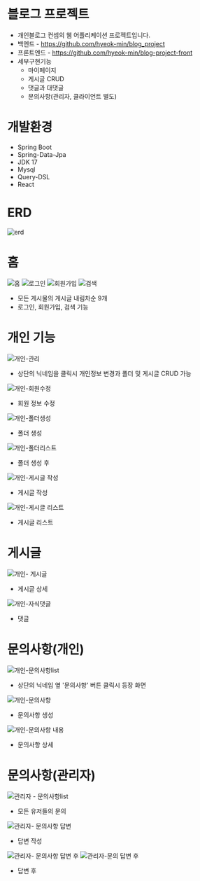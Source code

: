 # 블로그 프로젝트
- 개인블로그 컨셉의 웹 어플리케이션 프로젝트입니다.
- 백엔드 - https://github.com/hyeok-min/blog_project
- 프론트엔드 - https://github.com/hyeok-min/blog-project-front
- 세부구현기능
   - 마이페이지
   - 게시글 CRUD
   - 댓글과 대댓글
   - 문의사항(관리자, 클라이언트 별도)

# 개발환경
- Spring Boot
- Spring-Data-Jpa
- JDK 17
- Mysql
- Query-DSL
- React

# ERD
![erd](https://github.com/user-attachments/assets/e004eba3-daa7-41c5-986f-a36b09d61717)

# 홈
![홈](https://github.com/user-attachments/assets/40eebf89-254f-4aa2-ad7c-5d41a94a0d2d)
![로그인](https://github.com/user-attachments/assets/88eac46b-ae9e-4b43-892b-5fb4ee3ab3f7)
![회원가입](https://github.com/user-attachments/assets/fd114a3d-9db3-4eab-8eca-fdaf365affa2)
![검색](https://github.com/user-attachments/assets/b8b16f28-1c15-4b6d-a25d-2a111e27c97a)
- 모든 게시물의 게시글 내림차순 9개
- 로그인, 회원가입, 검색 기능

# 개인 기능
![개인-관리](https://github.com/user-attachments/assets/59500c2e-c680-4971-aab5-133d7f48270a)
- 상단의 닉네임을 클릭시 개인정보 변경과 폴더 및 게시글 CRUD 가능
  
![개인-회원수정](https://github.com/user-attachments/assets/2315654e-4459-4bff-8eef-69775c076e13)
- 회원 정보 수정
  
![개인-폴더생성](https://github.com/user-attachments/assets/c0d76e78-4ca2-450f-ad62-cba925ac92b2)
- 폴더 생성
  
![개인-폴더리스트](https://github.com/user-attachments/assets/da1f1f60-7005-4b0e-a7bd-2c09b39f34d7)
- 폴더 생성 후

![개인-게시글 작성](https://github.com/user-attachments/assets/c55028f0-c5ea-41d6-bdb4-67479f18b3f6)
- 게시글 작성

![개인-게시글 리스트](https://github.com/user-attachments/assets/0a833352-3a6d-4ab5-95ca-c3f8c1c26c5f)
- 게시글 리스트

# 게시글
![개인- 게시글](https://github.com/user-attachments/assets/561efa08-10b7-464f-95cc-01f2e549f0dd)
- 게시글 상세

![개인-자식댓글](https://github.com/user-attachments/assets/5db3e2f1-04dd-450e-bdfa-a2e45081cc37)
- 댓글

# 문의사항(개인)
![개인-문의사항list](https://github.com/user-attachments/assets/a920a908-7a47-46af-afb6-0a71ef0c885b)
- 상단의 닉네임 옆 '문의사항' 버튼 클릭시 등장 화면

![개인-문의사항](https://github.com/user-attachments/assets/c48f2a83-ce08-4261-a6eb-ed4b0f1f801f)
 - 문의사항 생성

![개인-문의사항 내용](https://github.com/user-attachments/assets/5d5102df-6b20-4c44-bd23-c21e2788c7a7)
- 문의사항 상세

# 문의사항(관리자)
![관리자 - 문의사항list](https://github.com/user-attachments/assets/c89f16e1-e85a-42f5-9d7f-a4eafb51c4d4)
- 모든 유저들의 문의
  
![관리자- 문의사항 답변](https://github.com/user-attachments/assets/ed702bc7-6b92-4e70-880a-a4211900e901)
- 답변 작성

![관리자- 문의사항 답변 후](https://github.com/user-attachments/assets/67628c79-ce36-4bc0-8236-b89d233de53f)
![관리자-문의  답변 후](https://github.com/user-attachments/assets/bad4de8b-69e1-4570-b0c2-c58458bf3c14)
- 답변 후



